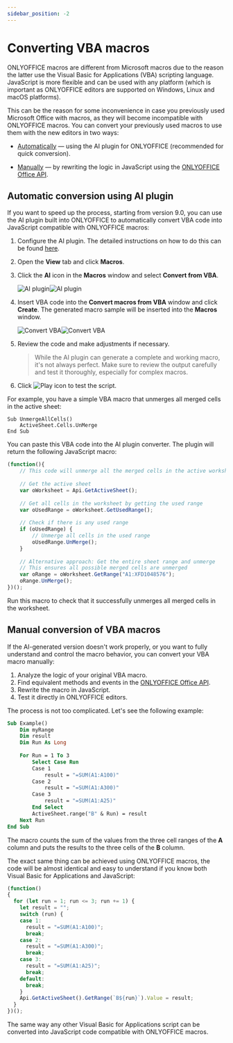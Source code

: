 ```yaml
---
sidebar_position: -2
---
```


# Converting VBA macros

ONLYOFFICE macros are different from Microsoft macros due to the reason the latter use the Visual Basic for Applications (VBA) scripting language. JavaScript is more flexible and can be used with any platform (which is important as ONLYOFFICE editors are supported on Windows, Linux and macOS platforms).

This can be the reason for some inconvenience in case you previously used Microsoft Office with macros, as they will become incompatible with ONLYOFFICE macros. You can convert your previously used macros to use them with the new editors in two ways:

- [Automatically](#automatic-conversion-using-ai-plugin) — using the AI plugin for ONLYOFFICE (recommended for quick conversion).

- [Manually](#manual-conversion-of-vba-macros) — by rewriting the logic in JavaScript using the [ONLYOFFICE Office API](../../office-api/get-started/overview.md).

## Automatic conversion using AI plugin

If you want to speed up the process, starting from version 9.0, you can use the AI plugin built into ONLYOFFICE to automatically convert VBA code into JavaScript compatible with ONLYOFFICE macros:

1. Configure the AI plugin. The detailed instructions on how to do this can be found [here](/site/docs/plugin-and-macros/samples/plugin-samples/ai.md).
2. Open the **View** tab and click **Macros**.
3. Click the **AI** icon in the **Macros** window and select **Convert from VBA**.

    ![AI plugin](/assets/images/plugins/ai-plugin.png#gh-light-mode-only)![AI plugin](/assets/images/plugins/ai-plugin.dark.png#gh-dark-mode-only)

4. Insert VBA code into the **Convert macros from VBA** window and click **Create**. The generated macro sample will be inserted into the **Macros** window.

    ![Convert VBA](/assets/images/plugins/convert-vba.png#gh-light-mode-only)![Convert VBA](/assets/images/plugins/convert-vba.dark.png#gh-dark-mode-only)

5. Review the code and make adjustments if necessary.

    > While the AI plugin can generate a complete and working macro, it's not always perfect. Make sure to review the output carefully and test it thoroughly, especially for complex macros.

6. Click ![Play icon](/assets/images/plugins/play.svg) to test the script.

For example, you have a simple VBA macro that unmerges all merged cells in the active sheet:

``` vba
Sub UnmergeAllCells()
    ActiveSheet.Cells.UnMerge
End Sub
```

You can paste this VBA code into the AI plugin converter. The plugin will return the following JavaScript macro:

``` ts
(function(){
    // This code will unmerge all the merged cells in the active worksheet
    
    // Get the active sheet
    var oWorksheet = Api.GetActiveSheet();
    
    // Get all cells in the worksheet by getting the used range
    var oUsedRange = oWorksheet.GetUsedRange();
    
    // Check if there is any used range
    if (oUsedRange) {
        // Unmerge all cells in the used range
        oUsedRange.UnMerge();
    }
    
    // Alternative approach: Get the entire sheet range and unmerge
    // This ensures all possible merged cells are unmerged
    var oRange = oWorksheet.GetRange("A1:XFD1048576");
    oRange.UnMerge();
})();
```

Run this macro to check that it successfully unmerges all merged cells in the worksheet.

## Manual conversion of VBA macros

If the AI-generated version doesn't work properly, or you want to fully understand and control the macro behavior, you can convert your VBA macro manually:

1. Analyze the logic of your original VBA macro.
2. Find equivalent methods and events in the [ONLYOFFICE Office API](../../office-api/get-started/overview.md).
3. Rewrite the macro in JavaScript.
4. Test it directly in ONLYOFFICE editors.

The process is not too complicated. Let's see the following example:

``` vb
Sub Example()
    Dim myRange
    Dim result
    Dim Run As Long
 
    For Run = 1 To 3
        Select Case Run
        Case 1
            result = "=SUM(A1:A100)"
        Case 2
            result = "=SUM(A1:A300)"
        Case 3
            result = "=SUM(A1:A25)"
        End Select
        ActiveSheet.range("B" & Run) = result
    Next Run
End Sub
```

The macro counts the sum of the values from the three cell ranges of the **A** column and puts the results to the three cells of the **B** column.

The exact same thing can be achieved using ONLYOFFICE macros, the code will be almost identical and easy to understand if you know both Visual Basic for Applications and JavaScript:

<!-- This code is related to macros. -->

<!-- eslint-skip -->

``` ts
(function()
{
  for (let run = 1; run <= 3; run += 1) {
    let result = "";
    switch (run) {
    case 1:
      result = "=SUM(A1:A100)";
      break;
    case 2:
      result = "=SUM(A1:A300)";
      break;
    case 3:
      result = "=SUM(A1:A25)";
      break;
    default:
      break;
    }
    Api.GetActiveSheet().GetRange(`B${run}`).Value = result;
  }
})();
```

The same way any other Visual Basic for Applications script can be converted into JavaScript code compatible with ONLYOFFICE macros.
